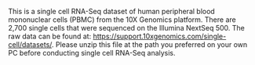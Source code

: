 This is a single cell RNA-Seq dataset of human peripheral blood mononuclear cells (PBMC) from the 10X Genomics platform. 
There are 2,700 single cells that were sequenced on the Illumina NextSeq 500. 
The raw data can be found at: https://support.10xgenomics.com/single-cell/datasets/.
Please unzip this file at the path you preferred on your own PC before conducting single cell RNA-Seq analysis.
